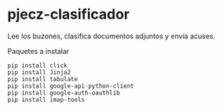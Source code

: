 # pjecz-clasificador

Lee los buzones, clasifica documentos adjuntos y envía acuses.

Paquetes a instalar

    pip install click
    pip install Jinja2
    pip install tabulate
    pip install google-api-python-client
    pip install google-auth-oauthlib
    pip install imap-tools
